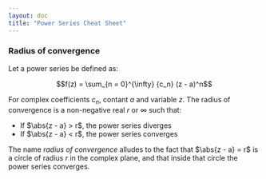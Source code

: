```yaml
---
layout: doc
title: "Power Series Cheat Sheet"
---
```



### Radius of convergence

Let a power series be defined as:

$$f(z) = \sum_{n = 0}^{\infty} {c_n} (z - a)^n$$

For complex coefficients $c_n$, contant $a$ and variable $z$. The radius of convergence is a non-negative real $r$ or $\infty$ such that:

* If $\abs{z - a} > r$, the power series diverges
* If $\abs{z - a} < r$, the power series converges

The name *radius of convergence* alludes to the fact that $\abs{z - a} = r$ is a circle of radius $r$ in the complex plane, and that inside that circle the power series converges.
